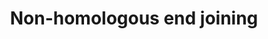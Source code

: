 ---
annotations:
- id: PW:0000004
  parent: regulatory pathway
  type: Pathway Ontology
  value: regulatory pathway
- id: PW:0000099
  parent: regulatory pathway
  type: Pathway Ontology
  value: DNA repair pathway
authors:
- MaintBot
- MartijnVanIersel
- Khanspers
- Elisa
description: (From http://en.wikipedia.org/wiki/Non-homologous_end_joining) Non-homologous
  end joining (NHEJ) is a pathway that repairs double-strand breaks in DNA. NHEJ is
  referred to as "non-homologous" because the break ends are directly ligated without
  the need for a homologous template, in contrast to homologous recombination, which
  requires a homologous sequence to guide repair. NHEJ is evolutionarily conserved
  throughout all kingdoms of life and is the predominant double-strand break repair
  pathway in mammalian cells.
last-edited: 2016-07-25
organisms:
- Equus caballus
redirect_from:
- /index.php/Pathway:WP1208
- /instance/WP1208
revision: null
schema-jsonld:
- '@context': https://schema.org/
  '@id': https://wikipathways.github.io/pathways/WP1208.html
  '@type': Dataset
  creator:
    '@type': Organization
    name: WikiPathways
  description: (From http://en.wikipedia.org/wiki/Non-homologous_end_joining) Non-homologous
    end joining (NHEJ) is a pathway that repairs double-strand breaks in DNA. NHEJ
    is referred to as "non-homologous" because the break ends are directly ligated
    without the need for a homologous template, in contrast to homologous recombination,
    which requires a homologous sequence to guide repair. NHEJ is evolutionarily conserved
    throughout all kingdoms of life and is the predominant double-strand break repair
    pathway in mammalian cells.
  keywords:
  - Ligase V
  - MRE11A
  - NHEJ1
  - Nbs1 ?
  - Q8WN21_HORSE
  - XLF
  - XP_001489450.2
  - XP_001500404.2
  - XP_001504492.1
  - XP_001504687.1
  license: CC0
  name: Non-homologous end joining
seo: CreativeWork
title: Non-homologous end joining
wpid: WP1208
---